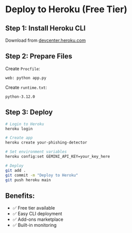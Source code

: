 # Deploy to Heroku (Free Tier)

## Step 1: Install Heroku CLI
Download from [devcenter.heroku.com](https://devcenter.heroku.com/articles/heroku-cli)

## Step 2: Prepare Files
Create `Procfile`:
```
web: python app.py
```

Create `runtime.txt`:
```
python-3.12.0
```

## Step 3: Deploy
```bash
# Login to Heroku
heroku login

# Create app
heroku create your-phishing-detector

# Set environment variables
heroku config:set GEMINI_API_KEY=your_key_here

# Deploy
git add .
git commit -m "Deploy to Heroku"
git push heroku main
```

## Benefits:
- ✅ Free tier available
- ✅ Easy CLI deployment
- ✅ Add-ons marketplace
- ✅ Built-in monitoring
